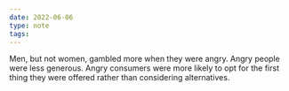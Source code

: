 ```yaml
---
date: 2022-06-06
type: note
tags: 
---
```


Men, but not women, gambled more when they were angry.
Angry people were less generous.
Angry consumers were more likely to opt for the first thing they were offered rather than considering alternatives.
